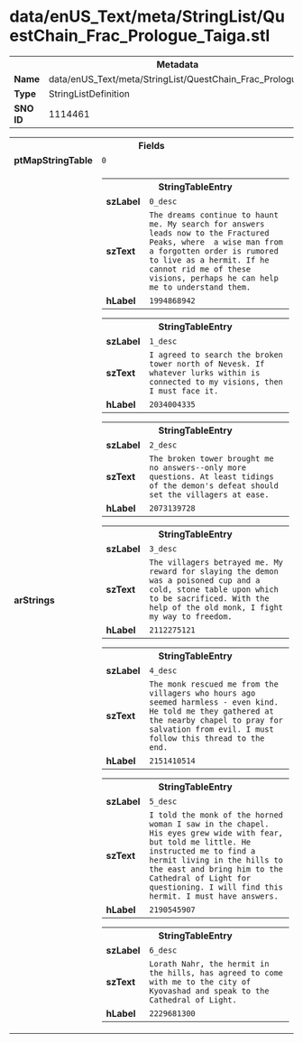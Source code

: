 <h1>data/enUS_Text/meta/StringList/QuestChain_Frac_Prologue_Taiga.stl</h1><table><tr><th colspan="100%">Metadata</th></tr><tr><td><b>Name</b></td><td>data/enUS_Text/meta/StringList/QuestChain_Frac_Prologue_Taiga.stl</td></tr><tr><td><b>Type</b></td><td>StringListDefinition</td></tr><tr><td><b>SNO ID</b></td><td>1114461</td></tr></table>

<table><tr><th colspan="100%">Fields</th></tr><tr><td><b>ptMapStringTable</b></td><td><code>0</code></td></tr><tr><td><b>arStrings</b></td><td><table><tr><th colspan="100%">StringTableEntry</th></tr><tr><td><b>szLabel</b></td><td><code>0_desc</code></td></tr><tr><td><b>szText</b></td><td><code>The dreams continue to haunt me. My search for answers leads now to the Fractured Peaks, where  a wise man from a forgotten order is rumored to live as a hermit. If he cannot rid me of these visions, perhaps he can help me to understand them.</code></td></tr><tr><td><b>hLabel</b></td><td><code>1994868942</code></td></tr></table>


<table><tr><th colspan="100%">StringTableEntry</th></tr><tr><td><b>szLabel</b></td><td><code>1_desc</code></td></tr><tr><td><b>szText</b></td><td><code>I agreed to search the broken tower north of Nevesk. If whatever lurks within is connected to my visions, then I must face it.</code></td></tr><tr><td><b>hLabel</b></td><td><code>2034004335</code></td></tr></table>


<table><tr><th colspan="100%">StringTableEntry</th></tr><tr><td><b>szLabel</b></td><td><code>2_desc</code></td></tr><tr><td><b>szText</b></td><td><code>The broken tower brought me no answers--only more questions. At least tidings of the demon's defeat should set the villagers at ease.</code></td></tr><tr><td><b>hLabel</b></td><td><code>2073139728</code></td></tr></table>


<table><tr><th colspan="100%">StringTableEntry</th></tr><tr><td><b>szLabel</b></td><td><code>3_desc</code></td></tr><tr><td><b>szText</b></td><td><code>The villagers betrayed me. My reward for slaying the demon was a poisoned cup and a cold, stone table upon which to be sacrificed. With the help of the old monk, I fight my way to freedom.</code></td></tr><tr><td><b>hLabel</b></td><td><code>2112275121</code></td></tr></table>


<table><tr><th colspan="100%">StringTableEntry</th></tr><tr><td><b>szLabel</b></td><td><code>4_desc</code></td></tr><tr><td><b>szText</b></td><td><code>The monk rescued me from the villagers who hours ago seemed harmless - even kind. He told me they gathered at the nearby chapel to pray for salvation from evil. I must follow this thread to the end.</code></td></tr><tr><td><b>hLabel</b></td><td><code>2151410514</code></td></tr></table>


<table><tr><th colspan="100%">StringTableEntry</th></tr><tr><td><b>szLabel</b></td><td><code>5_desc</code></td></tr><tr><td><b>szText</b></td><td><code>I told the monk of the horned woman I saw in the chapel. His eyes grew wide with fear, but told me little. He instructed me to find a hermit living in the hills to the east and bring him to the Cathedral of Light for questioning. I will find this hermit. I must have answers.</code></td></tr><tr><td><b>hLabel</b></td><td><code>2190545907</code></td></tr></table>


<table><tr><th colspan="100%">StringTableEntry</th></tr><tr><td><b>szLabel</b></td><td><code>6_desc</code></td></tr><tr><td><b>szText</b></td><td><code>Lorath Nahr, the hermit in the hills, has agreed to come with me to the city of Kyovashad and speak to the Cathedral of Light.</code></td></tr><tr><td><b>hLabel</b></td><td><code>2229681300</code></td></tr></table>


</td></tr></table>

